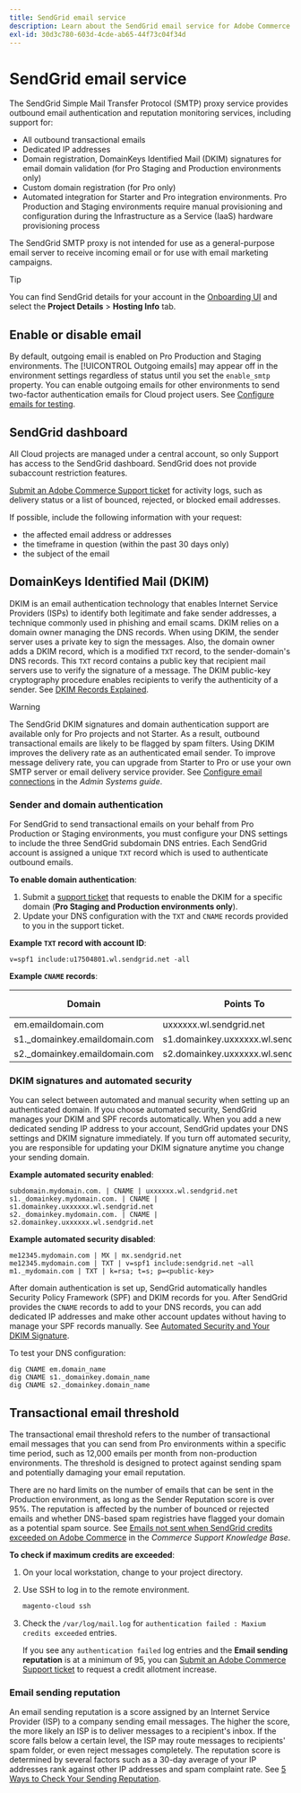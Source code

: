 ```yaml
---
title: SendGrid email service
description: Learn about the SendGrid email service for Adobe Commerce on cloud infrastructure and how you can test your DNS configuration.
exl-id: 30d3c780-603d-4cde-ab65-44f73c04f34d
---
```

# SendGrid email service

The SendGrid Simple Mail Transfer Protocol (SMTP) proxy service provides outbound email authentication and reputation monitoring services, including support for:

* All outbound transactional emails
* Dedicated IP addresses
* Domain registration, DomainKeys Identified Mail (DKIM) signatures for email domain validation (for Pro Staging and Production environments only)
* Custom domain registration (for Pro only)
* Automated integration for Starter and Pro integration environments. Pro Production and Staging environments require manual provisioning and configuration during the Infrastructure as a Service (IaaS) hardware provisioning process

The SendGrid SMTP proxy is not intended for use as a general-purpose email server to receive incoming email or for use with email marketing campaigns.

>[!TIP]
>
>You can find SendGrid details for your account in the [Onboarding UI](https://cloud.magento.com) and select the **Project Details** > **Hosting Info** tab.

## Enable or disable email

By default, outgoing email is enabled on Pro Production and Staging environments. The [!UICONTROL Outgoing emails] may appear off in the environment settings regardless of status until you set the `enable_smtp` property. You can enable outgoing emails for other environments to send two-factor authentication emails for Cloud project users. See [Configure emails for testing](outgoing-emails.md).

## SendGrid dashboard

All Cloud projects are managed under a central account, so only Support has access to the SendGrid dashboard. SendGrid does not provide subaccount restriction features.

[Submit an Adobe Commerce Support ticket](https://experienceleague.adobe.com/docs/commerce-knowledge-base/kb/help-center-guide/magento-help-center-user-guide.html#submit-ticket) for activity logs, such as delivery status or a list of bounced, rejected, or blocked email addresses.

If possible, include the following information with your request:

* the affected email address or addresses
* the timeframe in question (within the past 30 days only)
* the subject of the email

## DomainKeys Identified Mail (DKIM)

DKIM is an email authentication technology that enables Internet Service Providers (ISPs) to identify both legitimate and fake sender addresses, a technique commonly used in phishing and email scams. DKIM relies on a domain owner managing the DNS records. When using DKIM, the sender server uses a private key to sign the messages. Also, the domain owner adds a DKIM record, which is a modified `TXT` record, to the sender-domain's DNS records. This `TXT` record contains a public key that recipient mail servers use to verify the signature of a message. The DKIM public-key cryptography procedure enables recipients to verify the authenticity of a sender. See [DKIM Records Explained](https://docs.sendgrid.com/ui/account-and-settings/dkim-records).

>[!WARNING]
>
>The SendGrid DKIM signatures and domain authentication support are available only for Pro projects and not Starter. As a result, outbound transactional emails are likely to be flagged by spam filters. Using DKIM improves the delivery rate as an authenticated email sender. To improve message delivery rate, you can upgrade from Starter to Pro or use your own SMTP server or email delivery service provider. See [Configure email connections](https://experienceleague.adobe.com/docs/commerce-admin/systems/communications/email-communications.html) in the _Admin Systems guide_.

### Sender and domain authentication

For SendGrid to send transactional emails on your behalf from Pro Production or Staging environments, you must configure your DNS settings to include the three SendGrid subdomain DNS entries. Each SendGrid account is assigned a unique `TXT` record which is used to authenticate outbound emails.

**To enable domain authentication**:

1. Submit a [support ticket](https://experienceleague.adobe.com/docs/commerce-knowledge-base/kb/help-center-guide/magento-help-center-user-guide.html#submit-ticket) that requests to enable the DKIM for a specific domain (**Pro Staging and Production environments only**).
1. Update your DNS configuration with the `TXT` and `CNAME` records provided to you in the support ticket.

**Example `TXT` record with account ID**:

```text
v=spf1 include:u17504801.wl.sendgrid.net -all
```

**Example `CNAME` records**:

| Domain     | Points To  | Record Type   |
| ---------- | ---------- | ------------- |
| em.emaildomain.com  | uxxxxxx.wl.sendgrid.net | CNAME |
| s1._domainkey.emaildomain.com | s1.domainkey.uxxxxxx.wl.sendgrid.net | CNAME |
| s2._domainkey.emaildomain.com | s2.domainkey.uxxxxxx.wl.sendgrid.net | CNAME |

### DKIM signatures and automated security

You can select between automated and manual security when setting up an authenticated domain. If you choose automated security, SendGrid manages your DKIM and SPF records automatically. When you add a new dedicated sending IP address to your account, SendGrid updates your DNS settings and DKIM signature immediately. If you turn off automated security, you are responsible for updating your DKIM signature anytime you change your sending domain.

**Example automated security enabled**:

```text
subdomain.mydomain.com. | CNAME | uxxxxxx.wl.sendgrid.net
s1._domainkey.mydomain.com. | CNAME | s1.domainkey.uxxxxxx.wl.sendgrid.net
s2._domainkey.mydomain.com. | CNAME | s2.domainkey.uxxxxxx.wl.sendgrid.net
```

**Example automated security disabled**:

```text
me12345.mydomain.com | MX | mx.sendgrid.net
me12345.mydomain.com | TXT | v=spf1 include:sendgrid.net ~all
m1._mydomain.com | TXT | k=rsa; t=s; p=<public-key>
```

After domain authentication is set up, SendGrid automatically handles Security Policy Framework (SPF) and DKIM records for you. After SendGrid provides the `CNAME` records to add to your DNS records, you can add dedicated IP addresses and make other account updates without having to manage your SPF records manually. See [Automated Security and Your DKIM Signature](https://docs.sendgrid.com/ui/account-and-settings/dkim-records#automated-security-and-your-dkim-signature).

To test your DNS configuration:

```terminal
dig CNAME em.domain_name
dig CNAME s1._domainkey.domain_name
dig CNAME s2._domainkey.domain_name
```

## Transactional email threshold

The transactional email threshold refers to the number of transactional email messages that you can send from Pro environments within a specific time period, such as 12,000 emails per month from non-production environments. The threshold is designed to protect against sending spam and potentially damaging your email reputation.

There are no hard limits on the number of emails that can be sent in the Production environment, as long as the Sender Reputation score is over 95%. The reputation is affected by the number of bounced or rejected emails and whether DNS-based spam registries have flagged your domain as a potential spam source. See [Emails not sent when SendGrid credits exceeded on Adobe Commerce](https://experienceleague.adobe.com/docs/commerce-knowledge-base/kb/troubleshooting/miscellaneous/emails-not-being-sent-sendgrid-credits-exceeded.html) in the _Commerce Support Knowledge Base_.

**To check if maximum credits are exceeded**:

1. On your local workstation, change to your project directory.

1. Use SSH to log in to the remote environment.

   ```bash
   magento-cloud ssh
   ```

1. Check the `/var/log/mail.log` for `authentication failed : Maxium credits exceeded` entries.

   If you see any `authentication failed` log entries and the **Email sending reputation** is at a minimum of 95, you can [Submit an Adobe Commerce Support ticket](https://experienceleague.adobe.com/docs/commerce-knowledge-base/kb/help-center-guide/magento-help-center-user-guide.html#submit-ticket) to request a credit allotment increase.

### Email sending reputation

An email sending reputation is a score assigned by an Internet Service Provider (ISP) to a company sending email messages. The higher the score, the more likely an ISP is to deliver messages to a recipient's inbox. If the score falls below a certain level, the ISP may route messages to recipients' spam folder, or even reject messages completely. The reputation score is determined by several factors such as a 30-day average of your IP addresses rank against other IP addresses and spam complaint rate. See [5 Ways to Check Your Sending Reputation](https://sendgrid.com/blog/5-ways-check-sending-reputation/).
